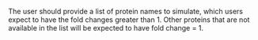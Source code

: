The user should provide a list of protein names to simulate, which users expect 
to have the fold changes greater than 1. Other proteins that are not available 
in the list will be expected to have fold change = 1.